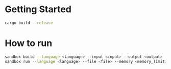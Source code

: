 # Getting Started

```bash
cargo build --release
```

# How to run

```bash
sandbox build --language <language> --input <input> --output <output>
sandbox run --language <language> --file <file> --memory <memory_limit> --time <time_limit>
```
